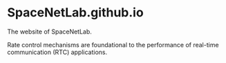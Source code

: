# SpaceNetLab.github.io
The website of SpaceNetLab.

Rate control mechanisms are foundational to the performance of real-time communication (RTC) applications. 
